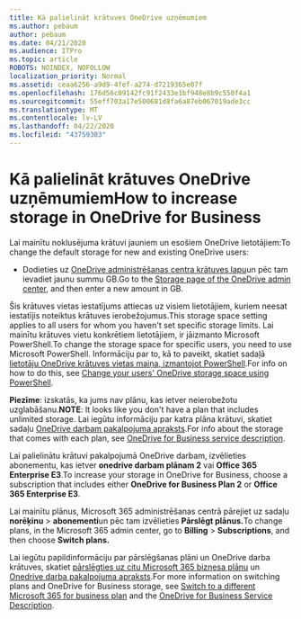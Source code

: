 ```yaml
---
title: Kā palielināt krātuves OneDrive uzņēmumiem
ms.author: pebaum
author: pebaum
ms.date: 04/21/2020
ms.audience: ITPro
ms.topic: article
ROBOTS: NOINDEX, NOFOLLOW
localization_priority: Normal
ms.assetid: ceaa6256-a9d9-4fef-a274-d7219365e07f
ms.openlocfilehash: 176d56c09142fc91f2433e1bf948e8b9c550f4a1
ms.sourcegitcommit: 55eff703a17e500681d8fa6a87eb067019ade3cc
ms.translationtype: MT
ms.contentlocale: lv-LV
ms.lasthandoff: 04/22/2020
ms.locfileid: "43759303"
---
```

# <a name="how-to-increase-storage-in-onedrive-for-business"></a><span data-ttu-id="38f13-102">Kā palielināt krātuves OneDrive uzņēmumiem</span><span class="sxs-lookup"><span data-stu-id="38f13-102">How to increase storage in OneDrive for Business</span></span>

<span data-ttu-id="38f13-103">Lai mainītu noklusējuma krātuvi jauniem un esošiem OneDrive lietotājiem:</span><span class="sxs-lookup"><span data-stu-id="38f13-103">To change the default storage for new and existing OneDrive users:</span></span>
  
- <span data-ttu-id="38f13-104">Dodieties uz [OneDrive administrēšanas centra krātuves lapu](https://admin.onedrive.com/?v=StorageSettings)un pēc tam ievadiet jaunu summu GB.</span><span class="sxs-lookup"><span data-stu-id="38f13-104">Go to the [Storage page of the OneDrive admin center](https://admin.onedrive.com/?v=StorageSettings), and then enter a new amount in GB.</span></span>
    
<span data-ttu-id="38f13-105">Šis krātuves vietas iestatījums attiecas uz visiem lietotājiem, kuriem neesat iestatījis noteiktus krātuves ierobežojumus.</span><span class="sxs-lookup"><span data-stu-id="38f13-105">This storage space setting applies to all users for whom you haven't set specific storage limits.</span></span> <span data-ttu-id="38f13-106">Lai mainītu krātuves vietu konkrētiem lietotājiem, ir jāizmanto Microsoft PowerShell.</span><span class="sxs-lookup"><span data-stu-id="38f13-106">To change the storage space for specific users, you need to use Microsoft PowerShell.</span></span> <span data-ttu-id="38f13-107">Informāciju par to, kā to paveikt, skatiet sadaļā [lietotāju OneDrive krātuves vietas maiņa, izmantojot PowerShell](https://go.microsoft.com/fwlink/?linkid=866402).</span><span class="sxs-lookup"><span data-stu-id="38f13-107">For info on how to do this, see [Change your users' OneDrive storage space using PowerShell](https://go.microsoft.com/fwlink/?linkid=866402).</span></span> 
  
 <span data-ttu-id="38f13-108">**Piezīme**: izskatās, ka jums nav plānu, kas ietver neierobežotu uzglabāšanu.</span><span class="sxs-lookup"><span data-stu-id="38f13-108">**NOTE**: It looks like you don't have a plan that includes unlimited storage.</span></span> <span data-ttu-id="38f13-109">Lai iegūtu informāciju par katra plāna krātuvi, skatiet sadaļu [OneDrive darbam pakalpojuma apraksts](https://go.microsoft.com/fwlink/p/?LinkID=826071).</span><span class="sxs-lookup"><span data-stu-id="38f13-109">For info about the storage that comes with each plan, see [OneDrive for Business service description](https://go.microsoft.com/fwlink/p/?LinkID=826071).</span></span>
  
<span data-ttu-id="38f13-110">Lai palielinātu krātuvi pakalpojumā OneDrive darbam, izvēlieties abonementu, kas ietver **onedrive darbam plānam 2** vai **Office 365 Enterprise E3**.</span><span class="sxs-lookup"><span data-stu-id="38f13-110">To increase your storage in OneDrive for Business, choose a subscription that includes either **OneDrive for Business Plan 2** or **Office 365 Enterprise E3**.</span></span> 
  
<span data-ttu-id="38f13-111">Lai mainītu plānus, Microsoft 365 administrēšanas centrā pārejiet uz sadaļu **norēķinu** \> **abonementi**un pēc tam izvēlieties **Pārslēgt plānus.**</span><span class="sxs-lookup"><span data-stu-id="38f13-111">To change plans, in the Microsoft 365 admin center, go to **Billing** \> **Subscriptions**, and then choose **Switch plans.**</span></span>
  
<span data-ttu-id="38f13-112">Lai iegūtu papildinformāciju par pārslēgšanas plāni un OneDrive darba krātuves, skatiet [pārslēgties uz citu Microsoft 365 biznesa plānu](https://go.microsoft.com/fwlink/?LinkId=2031117) un [Onedrive darba pakalpojuma apraksts](https://go.microsoft.com/fwlink/?LinkId-2031122).</span><span class="sxs-lookup"><span data-stu-id="38f13-112">For more information on switching plans and OneDrive for Business storage, see [Switch to a different Microsoft 365 for business plan](https://go.microsoft.com/fwlink/?LinkId=2031117) and the [OneDrive for Business Service Description](https://go.microsoft.com/fwlink/?LinkId-2031122).</span></span>
  

